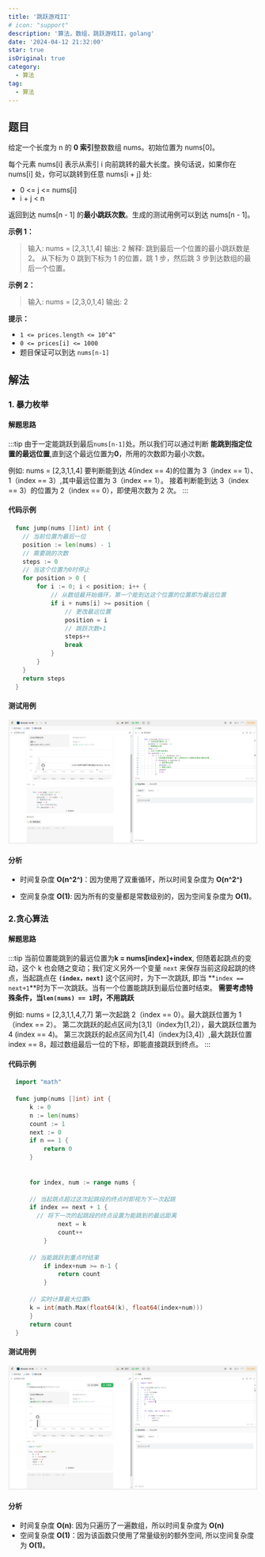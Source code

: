 ```yaml
---
title: '跳跃游戏II'
# icon: "support"
description: '算法，数组，跳跃游戏II，golang'
date: '2024-04-12 21:32:00'
star: true
isOriginal: true
category:
  - 算法
tag:
  - 算法
---
```


## 题目

给定一个长度为 n 的 **0 索引**整数数组 nums。初始位置为 nums[0]。

每个元素 nums[i] 表示从索引 i 向前跳转的最大长度。换句话说，如果你在 nums[i] 处，你可以跳转到任意 nums[i + j] 处:

- 0 <= j <= nums[i]
- i + j < n

返回到达 nums[n - 1] 的**最小跳跃次数**。生成的测试用例可以到达 nums[n - 1]。

**示例 1：**

> 输入: nums = [2,3,1,1,4]
> 输出: 2
> 解释: 跳到最后一个位置的最小跳跃数是 2。
> 从下标为 0 跳到下标为 1 的位置，跳 1 步，然后跳 3 步到达数组的最后一个位置。

**示例 2：**

> 输入: nums = [2,3,0,1,4]
> 输出: 2

**提示：**

- `1 <= prices.length <= 10^4^`
- `0 <= prices[i] <= 1000`
- 题目保证可以到达 `nums[n-1]`

## 解法

### 1. 暴力枚举

#### 解题思路

:::tip
由于一定能跳跃到最后`nums[n-1]`处。所以我们可以通过判断 **能跳到指定位置的最远位置**,直到这个最远位置为**0**，所用的次数即为最小次数。

例如:
nums = [2,3,1,1,4]
要判断能到达 4(index == 4)的位置为 3（index == 1）、1（index == 3）,其中最远位置为 3（index == 1）。
接着判断能到达 3（index == 3）的位置为 2（index == 0），即使用次数为 2 次。
:::

#### 代码示例

```go
  func jump(nums []int) int {
    // 当前位置为最后一位
    position := len(nums) - 1
    // 需要跳的次数
    steps := 0
    // 当这个位置为0时停止
    for position > 0 {
        for i := 0; i < position; i++ {
            // 从数组最开始循环，第一个能到达这个位置的位置即为最远位置
            if i + nums[i] >= position {
                // 更改最远位置
                position = i
                // 跳跃次数+1
                steps++
                break
            }
        }
    }
    return steps
  }
```

#### 测试用例
![暴力枚举测试用例](image-4.png)

#### 分析

- 时间复杂度 **O(n^2^)**：因为使用了双重循环，所以时间复杂度为 **O(n^2^)**

- 空间复杂度 **O(1)**: 因为所有的变量都是常数级别的，因为空间复杂度为 **O(1)**。

### 2.贪心算法

#### 解题思路

:::tip
当前位置能跳到的最远位置为**k = nums[index]+index**, 但随着起跳点的变动，这个 k 也会随之变动；我们定义另外一个变量 `next` 来保存当前这段起跳的终点，当起跳点在 **`(index，next]`** 这个区间时，为下一次跳跃, 即当 **`index == next+1`**时为下一次跳跃。当有一个位置能跳跃到最后位置时结束。
**需要考虑特殊条件，当`len(nums) == 1`时，不用跳跃**

例如:
nums = [2,3,1,1,4,7,7]
第一次起跳 2（index == 0）。最大跳跃位置为 1（index == 2）。
第二次跳跃的起点区间为[3,1]（index为[1,2]），最大跳跃位置为 4 (index == 4)。
第三次跳跃的起点区间为[1,4]（index为[3,4]）,最大跳跃位置 index == 8，超过数组最后一位的下标，即能直接跳跃到终点。
:::

#### 代码示例

```go
  import "math"

  func jump(nums []int) int {
	  k := 0
	  n := len(nums)
	  count := 1
	  next := 0
	  if n == 1 {
		  return 0
	  }


	  for index, num := range nums {
      
      // 当起跳点超过这次起跳段的终点时即视为下一次起跳
      if index == next + 1 {
        // 将下一次的起跳段的终点设置为能跳到的最远距离
			  next = k
			  count++
		  }

      // 当能跳跃到重点时结束
		  if index+num >= n-1 {
			  return count
		  }

      // 实时计算最大位置k
      k = int(math.Max(float64(k), float64(index+num)))
	  } 
	  return count
  }
```

#### 测试用例

![贪心算法测试用例](image-5.png)

#### 分析

- 时间复杂度 **O(n)**: 因为只遍历了一遍数组，所以时间复杂度为 **O(n)**
- 空间复杂度 **O(1)**：因为该函数只使用了常量级别的额外空间, 所以空间复杂度为 **O(1)**。
